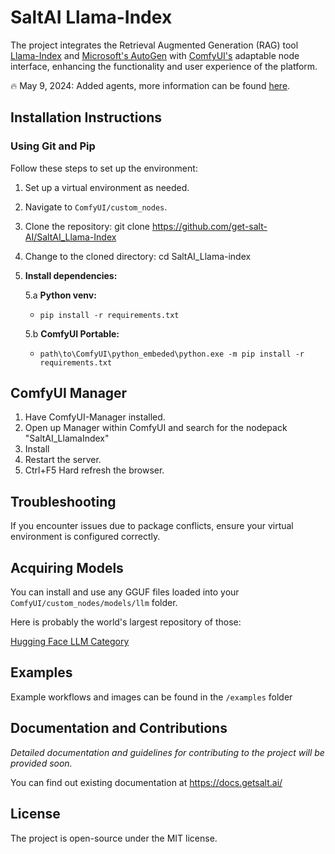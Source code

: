 # SaltAI Llama-Index

The project integrates the Retrieval Augmented Generation (RAG) tool [Llama-Index](https://www.llamaindex.ai/) and [Microsoft's AutoGen](https://microsoft.github.io/autogen/) with [ComfyUI's](https://github.com/comfyanonymous/ComfyUI) adaptable node interface, enhancing the functionality and user experience of the platform.

🔥 May 9, 2024: Added agents, more information can be found [here](./nodes/autogen/README.md).

## Installation Instructions

### Using Git and Pip

Follow these steps to set up the environment:

1. Set up a virtual environment as needed.
2. Navigate to `ComfyUI/custom_nodes`.
3. Clone the repository:
   git clone https://github.com/get-salt-AI/SaltAI_Llama-Index
4. Change to the cloned directory:
   cd SaltAI_Llama-index
5. **Install dependencies:**

	5.a **Python venv:**
   - `pip install -r requirements.txt`
  
	5.b **ComfyUI Portable:**
	- `path\to\ComfyUI\python_embeded\python.exe -m pip install -r requirements.txt`

## ComfyUI Manager

1. Have ComfyUI-Manager installed.
2. Open up Manager within ComfyUI and search for the nodepack "SaltAI_LlamaIndex"
3. Install
4. Restart the server.
5. Ctrl+F5 Hard refresh the browser.

## Troubleshooting

If you encounter issues due to package conflicts, ensure your virtual environment is configured correctly.

## Acquiring Models

You can install and use any GGUF files loaded into your `ComfyUI/custom_nodes/models/llm` folder.

Here is probably the world's largest repository of those:

[Hugging Face LLM Category](https://huggingface.co/models?pipeline_tag=text-generation&sort=trending)

## Examples

Example workflows and images can be found in the `/examples` folder

## Documentation and Contributions

_Detailed documentation and guidelines for contributing to the project will be provided soon._

You can find out existing documentation at https://docs.getsalt.ai/

## License

The project is open-source under the MIT license.
